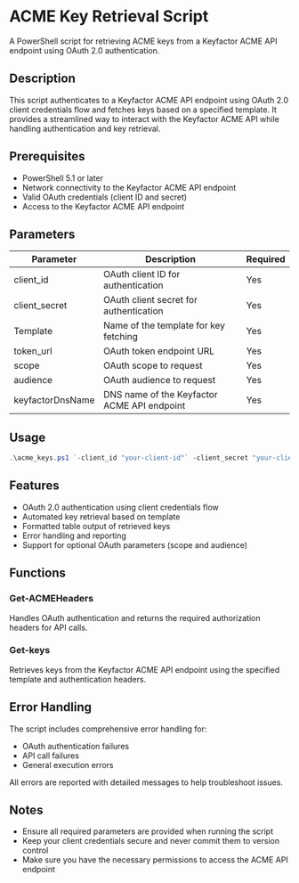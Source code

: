# ACME Key Retrieval Script

A PowerShell script for retrieving ACME keys from a Keyfactor ACME API endpoint using OAuth 2.0 authentication.

## Description

This script authenticates to a Keyfactor ACME API endpoint using OAuth 2.0 client credentials flow and fetches keys based on a specified template. It provides a streamlined way to interact with the Keyfactor ACME API while handling authentication and key retrieval.

## Prerequisites

- PowerShell 5.1 or later
- Network connectivity to the Keyfactor ACME API endpoint
- Valid OAuth credentials (client ID and secret)
- Access to the Keyfactor ACME API endpoint

## Parameters

| Parameter | Description | Required |
|-----------|-------------|----------|
| client_id | OAuth client ID for authentication | Yes |
| client_secret | OAuth client secret for authentication | Yes |
| Template | Name of the template for key fetching | Yes |
| token_url | OAuth token endpoint URL | Yes |
| scope | OAuth scope to request | Yes |
| audience | OAuth audience to request | Yes |
| keyfactorDnsName | DNS name of the Keyfactor ACME API endpoint | Yes |

## Usage
```powershell
.\acme_keys.ps1 `-client_id "your-client-id"` -client_secret "your-client-secret" `-Template "YourTemplate"` -token_url "[https://auth.example.com/oauth/token](https://auth.example.com/oauth/token)" `-scope "api.read"` -audience "[https://api.example.com](https://api.example.com)" ` -keyfactorDnsName "keyfactor.example.com"
```
## Features

- OAuth 2.0 authentication using client credentials flow
- Automated key retrieval based on template
- Formatted table output of retrieved keys
- Error handling and reporting
- Support for optional OAuth parameters (scope and audience)

## Functions

### Get-ACMEHeaders
Handles OAuth authentication and returns the required authorization headers for API calls.

### Get-keys
Retrieves keys from the Keyfactor ACME API endpoint using the specified template and authentication headers.

## Error Handling

The script includes comprehensive error handling for:
- OAuth authentication failures
- API call failures
- General execution errors

All errors are reported with detailed messages to help troubleshoot issues.

## Notes

- Ensure all required parameters are provided when running the script
- Keep your client credentials secure and never commit them to version control
- Make sure you have the necessary permissions to access the ACME API endpoint
